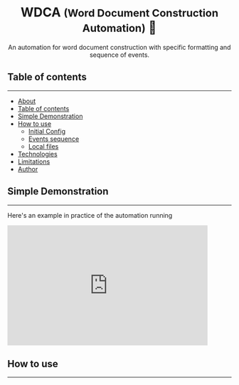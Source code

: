 <h1 align="center">WDCA <small>(Word Document Construction Automation)</small> 🐍</h1>
 
 <p align="center">An automation for word document construction with specific formatting and sequence of events.</p>

## Table of contents
---
<!--ts-->
   * [About](#About)
   * [Table of contents](#table-of-contents)
   * [Simple Demonstration](#simple-demonstration)
   * [How to use](#how-to-use)
      * [Initial Config](#initial-config)
      * [Events sequence](#events-sequence)
      * [Local files](#local-files)
   * [Technologies](#tecnologias)
   * [Limitations](#limitations)
   * [Author](#author)
<!--te-->

## Simple Demonstration
---
Here's an example in practice of the automation running
<iframe src="https://giphy.com/embed/hfHq0qUuOOX6amgi07" width="450" height="270" frameBorder="0" class="giphy-embed" allowFullScreen></iframe>

## How to use
---